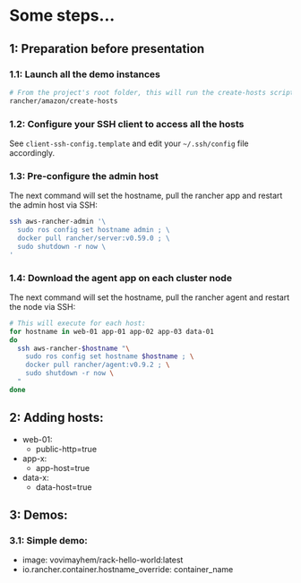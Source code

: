 # Some steps...

## 1: Preparation before presentation

### 1.1: Launch all the demo instances

```bash
# From the project's root folder, this will run the create-hosts script:
rancher/amazon/create-hosts
```

### 1.2: Configure your SSH client to access all the hosts

See `client-ssh-config.template` and edit your `~/.ssh/config` file accordingly.

### 1.3: Pre-configure the admin host

The next command will set the hostname, pull the rancher app and restart the
admin host via SSH:

```bash
ssh aws-rancher-admin '\
  sudo ros config set hostname admin ; \
  docker pull rancher/server:v0.59.0 ; \
  sudo shutdown -r now \
'
```

### 1.4: Download the agent app on each cluster node

The next command will set the hostname, pull the rancher agent and restart the
node via SSH:

```bash
# This will execute for each host:
for hostname in web-01 app-01 app-02 app-03 data-01
do
  ssh aws-rancher-$hostname "\
    sudo ros config set hostname $hostname ; \
    docker pull rancher/agent:v0.9.2 ; \
    sudo shutdown -r now \
  "
done
```

## 2: Adding hosts:

* web-01:
  * public-http=true
* app-x:
  * app-host=true
* data-x:
  * data-host=true

## 3: Demos:

### 3.1: Simple demo:
  * image: vovimayhem/rack-hello-world:latest
  * io.rancher.container.hostname_override: container_name
